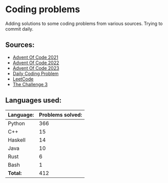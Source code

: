 # Coding problems
Adding solutions to some coding problems from various sources. Trying to commit daily. 

## Sources:

- [Advent Of Code 2021](https://adventofcode.com/2021)
- [Advent Of Code 2022](https://adventofcode.com/2022)
- [Advent Of Code 2023](https://adventofcode.com/2023)
- [Daily Coding Problem](https://www.dailycodingproblem.com/)
- [LeetCode](https://leetcode.com/)
- [The Challenge 3](https://www.mnknowledge.com/event-details/the-challenge-3-by-tuesday-afternoon-club)

## Languages used:
| Language: | Problems solved: |
| --------- | ---------------- |
| Python | 366 |
| C++ | 15 |
| Haskell | 14 |
| Java | 10 |
| Rust | 6 |
| Bash | 1 |
| **Total:** | 412 |
